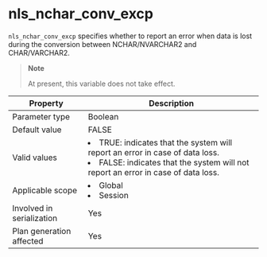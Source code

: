 nls_nchar_conv_excp
========================================
<!-- # docslug#/oceanbase-database/oceanbase-database/V4.0.0/nls_nchar_conv_excp-1-2 -->
`nls_nchar_conv_excp` specifies whether to report an error when data is lost during the conversion between NCHAR/NVARCHAR2 and CHAR/VARCHAR2.

> **Note**
>
> At present, this variable does not take effect.

| **Property** | **Description** |
|----------|-------------------------------------------------------------------------------------------------------------------|
| Parameter type | Boolean |
| Default value | FALSE |
| Valid values | <li> TRUE: indicates that the system will report an error in case of data loss.   <li> FALSE: indicates that the system will not report an error in case of data loss. |
| Applicable scope | <li> Global   <li> Session |
| Involved in serialization | Yes |
| Plan generation affected | Yes |

